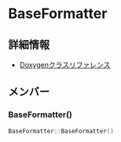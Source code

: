 # BaseFormatter



## 詳細情報

- [Doxygenクラスリファレンス](https://lang-ship.com/reference/Arduino/latest/class_base_formatter.html)

## メンバー

### BaseFormatter()



```c
BaseFormatter::BaseFormatter()
```



